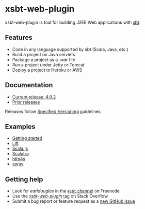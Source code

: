 # xsbt-web-plugin

xsbt-web-plugin is tool for building J2EE Web applications with [sbt](https://www.scala-sbt.org/).

## Features

* Code in any language supported by sbt (Scala, Java, etc.)
* Build a project on Java servlets
* Package a project as a *.war* file
* Run a project under Jetty or Tomcat
* Deploy a project to Heroku or AWS

## Documentation

* [Current release: 4.0.2](docs/4.0.x.md)
* [Prior releases](docs/)

Releases follow [Specified
Versioning](https://earldouglas.com/posts/specver.html) guidelines.

## Examples

* [Getting started](docs/examples/getting-started)
* [Lift](docs/examples/lift)
* [Scala.js](docs/examples/scala-js)
* [Scalatra](docs/examples/scalatra)
* [http4s](docs/examples/http4s)
* [spray](docs/examples/spray)

## Getting help

* Look for *earldouglas* in the [`#sbt`
  channel](https://webchat.freenode.net/?channels=sbt) on Freenode
* Use the [*xsbt-web-plugin*
  tag](https://stackoverflow.com/questions/tagged/xsbt-web-plugin) on
  Stack Overflow
* Submit a bug report or feature request as a [new GitHub
  issue](https://github.com/earldouglas/xsbt-web-plugin/issues/new)
